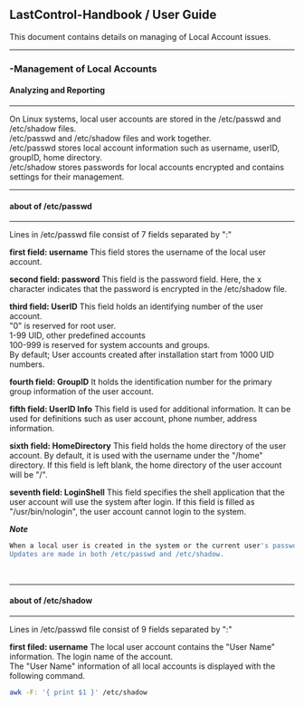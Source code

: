 ## LastControl-Handbook / User Guide
This document contains details on managing of Local Account issues.<br>

---
### -Management of Local Accounts
#### Analyzing and Reporting
---
On Linux systems, local user accounts are stored in the /etc/passwd and /etc/shadow files.<br>
/etc/passwd and /etc/shadow files and work together.<br>
/etc/passwd stores local account information such as username, userID, groupID, home directory.<br>
/etc/shadow stores passwords for local accounts encrypted and contains settings for their management.<br>

---
#### about of /etc/passwd
---
Lines in /etc/passwd file consist of 7 fields separated by ":" <br>

**first field: username**
This field stores the username of the local user account.

**second field: password**
This field is the password field. Here, the x character indicates that the password is encrypted in the /etc/shadow file.

**third field: UserID**
This field holds an identifying number of the user account.<br>
"0" is reserved for root user.<br>
1-99 UID, other predefined accounts<br>
100-999 is reserved for system accounts and groups.<br>
By default; User accounts created after installation start from 1000 UID numbers.<br>

**fourth field: GroupID**
It holds the identification number for the primary group information of the user account.

**fifth field: UserID Info**
This field is used for additional information.
It can be used for definitions such as user account, phone number, address information.

**sixth field: HomeDirectory**
This field holds the home directory of the user account. By default, it is used with the username under the "/home" directory.
If this field is left blank, the home directory of the user account will be "/".

**seventh field: LoginShell**
This field specifies the shell application that the user account will use the system after login.
If this field is filled as "/usr/bin/nologin", the user account cannot login to the system.

***Note***<br>
```sh
When a local user is created in the system or the current user's password is updated
Updates are made in both /etc/passwd and /etc/shadow.
```

<br>

---
#### about of /etc/shadow
---
Lines in /etc/passwd file consist of 9 fields separated by ":" <br>

**first filed: username**
The local user account contains the "User Name" information. The login name of the account.<br>
The "User Name" information of all local accounts is displayed with the following command.<br>
```sh
awk -F: '{ print $1 }' /etc/shadow
```

